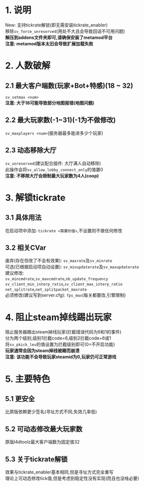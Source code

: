 # 1. 说明
New: 支持tickrate解锁(即无需安装tickrate_enabler)  
移除`sv_force_unreserved`(用处不大且会导致回话不可用问题)  
**解压到addons文件夹即可,请确保安装了metamod平台**  
**注意: metamod版本太旧会导致扩展加载失败**

# 2. 人数破解
## 2.1 最大客户端数(玩家+Bot+特感)(18 ~ 32)
`sv_setmax <num>`  
**注意: 大于18可能导致部分地图报错(地图问题)**
## 2.2 最大玩家数(-1~31)(-1为不做修改)
`sv_maxplayers <num>`(服务器最多能进多少个玩家)
## 2.3 动态移除大厅
`sv_unreserved`(建议配合插件: 大厅满人自动移除)  
此操作会将`sv_allow_lobby_connect_only`的值置0  
**注意: 不移除大厅会限制最大玩家数为4人(coop)**

# 3. 解锁tickrate
## 3.1 具体用法
在启动项中添加`-tickrate <需要的值>`,不设置则不做任何修改
## 3.2 相关CVar
废弃(存在但改了不会有效果): `sv_maxrate`及`sv_minrate`  
可选(已根据启动项自动设置): `sv_minupdaterate`及`sv_maxupdaterate`  
建议修改:  
`sv_mincmdrate`,`sv_maxcmdrate`,`nb_update_frequency`  
`sv_client_min_interp_ratio`,`sv_client_max_interp_ratio`  
`net_splitrate`,`net_splitpacket_maxrate`  
必须修改(建议写到server.cfg): `fps_max`(每关都要改,引擎限制)

# 4. 阻止steam掉线踢出玩家
阻止服务器踢出steam掉线玩家(拦截错误代码为6和1的事件)  
分为两个级别,级别1拦截code=6,级别2拦截code=6或1  
将`sv_pkick_lev`的值设置为拦截级别即可(0=不开启功能)  
**玩家通常会因为steam掉线被踢而崩溃**  
**注意: 该功能不会导致玩家steamid为0,玩家仍可正常游戏**

# 5. 主要特色
## 5.1 更安全
比原版依赖更少签名(寻址方式不同,失效几率低)
## 5.2 可动态修改最大玩家数
原版l4dtoolz最大客户端数为固定值32
## 5.3 关于tickrate解锁
效果与tickrate_enabler基本相同,但是寻址方式完全重写  
理论上可动态修改tick值,但是考虑到稳定性没有实现(而且也没啥必要)
